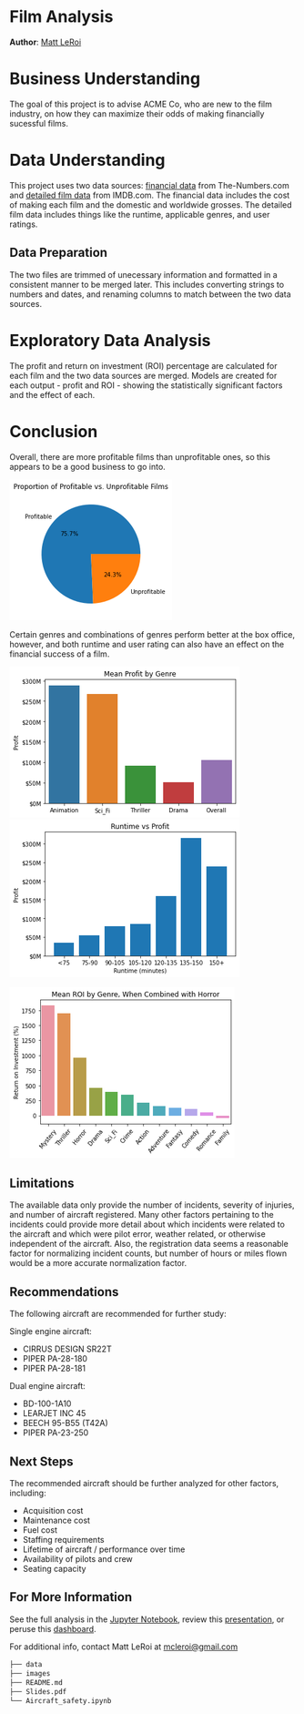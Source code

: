 # Film Analysis

**Author**: [Matt LeRoi](mailto:mcleroi@gmail.com) 

# Business Understanding

The goal of this project is to advise ACME Co, who are new to the film industry, on how they can maximize their odds of making financially sucessful films. 

# Data Understanding

This project uses two data sources: [financial data](./data/tn.movie_budgets.csv.gz) from The-Numbers.com and [detailed film data](./data/im.db) from IMDB.com. The financial data includes the cost of making each film and the domestic and worldwide grosses. The detailed film data includes things like the runtime, applicable genres, and user ratings. 

## Data Preparation

The two files are trimmed of unecessary information and formatted in a consistent manner to be merged later. This includes converting strings to numbers and dates, and renaming columns to match between the two data sources.

# Exploratory Data Analysis

The profit and return on investment (ROI) percentage are calculated for each film and the two data sources are merged. Models are created for each output - profit and ROI - showing the statistically significant factors and the effect of each. 

# Conclusion

Overall, there are more profitable films than unprofitable ones, so this appears to be a good business to go into. 

![profit_vs_not.png](./pics/profit_vs_not.png)

Certain genres and combinations of genres perform better at the box office, however, and both runtime and user rating can also have an effect on the financial success of a film. 

![profit_vs_genre.png](./pics/profit_vs_genre.png)          ![runtime_vs_profit_all.png](./pics/runtime_vs_profit_all.png)                    

![horror_combos_roi.png.png](./pics/horror_combos_roi.png)

## Limitations

The available data only provide the number of incidents, severity of injuries, and number of aircraft registered. Many other factors pertaining to the incidents could provide more detail about which incidents were related to the aircraft and which were pilot error, weather related, or otherwise independent of the aircraft. Also, the registration data seems a reasonable factor for normalizing incident counts, but number of hours or miles flown would be a more accurate normalization factor. 

## Recommendations

The following aircraft are recommended for further study:

Single engine aircraft:
- CIRRUS DESIGN SR22T
- PIPER PA-28-180
- PIPER PA-28-181

Dual engine aircraft:
- BD-100-1A10
- LEARJET INC 45
- BEECH 95-B55 (T42A)
- PIPER PA-23-250

## Next Steps

The recommended aircraft should be further analyzed for other factors, including:
- Acquisition cost
- Maintenance cost
- Fuel cost
- Staffing requirements
- Lifetime of aircraft / performance over time
- Availability of pilots and crew
- Seating capacity

## For More Information

See the full analysis in the [Jupyter Notebook](./Aircraft_safety.ipynb), review this [presentation](./Slides.pdf), or peruse this [dashboard](https://public.tableau.com/app/profile/matthew.leroi/viz/Aircraft_safety/Dashboard?publish=yes).

For additional info, contact Matt LeRoi at [mcleroi@gmail.com](mailto:mcleroi@gmail.com)

```
├── data
├── images
├── README.md
├── Slides.pdf
└── Aircraft_safety.ipynb
```
